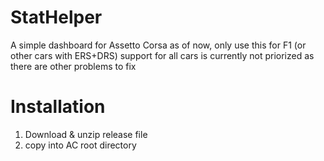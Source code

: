 # StatHelper
A simple dashboard for Assetto Corsa
as of now, only use this for F1 (or other cars with ERS+DRS)
support for all cars is currently not priorized as there are other problems to fix

# Installation
1. Download & unzip release file
2. copy into AC root directory

